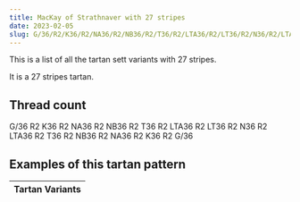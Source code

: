 ```yaml
---
title: MacKay of Strathnaver with 27 stripes
date: 2023-02-05
slug: G/36/R2/K36/R2/NA36/R2/NB36/R2/T36/R2/LTA36/R2/LT36/R2/N36/R2/LTA36/R2/T36/R2/NB36/R2/NA36/R2/K36/R2/G/36
---
```

This is a list of all the tartan sett variants with 27 stripes.

It is a 27 stripes tartan.


## Thread count
G/36 R2 K36 R2 NA36 R2 NB36 R2 T36 R2 LTA36 R2 LT36 R2 N36 R2 LTA36 R2 T36 R2 NB36 R2 NA36 R2 K36 R2 G/36

## Examples of this tartan pattern

| Tartan Variants |
|---------------|
